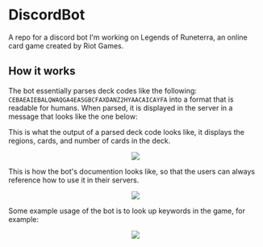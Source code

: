 # DiscordBot
A repo for a discord bot I'm working on Legends of Runeterra, an online card game created by Riot Games.

## How it works

The bot essentially parses deck codes like the following: `CEBAEAIEBALQWAQGA4EASGBCFAXDANZ2HYAACAICAYFA` into a format that is readable for humans. When parsed, it is displayed in the server in a message
that looks like the one below:

This is what the output of a parsed deck code looks like, it displays the regions, cards, and number of cards in the deck.<br>

<p align="center">
  <img src="https://github.com/Zain-Basit/DiscordBot/assets/45300116/40180538-e732-45a5-85e9-410a6521ce9e" />
</p>


This is how the bot's documention looks like, so that the users can always reference how to use it in their servers. <br> 
<p align="center">
  <img src="https://github.com/Zain-Basit/DiscordBot/assets/45300116/c0c6a585-585d-4345-a720-1bd59273f70d" />
</p>

Some example usage of the bot is to look up keywords in the game, for example:
<p align="center">
  <img src="https://github.com/Zain-Basit/DiscordBot/assets/45300116/dac6bb48-06e1-4af0-bbd5-a0b5904363e1" />
</p>
